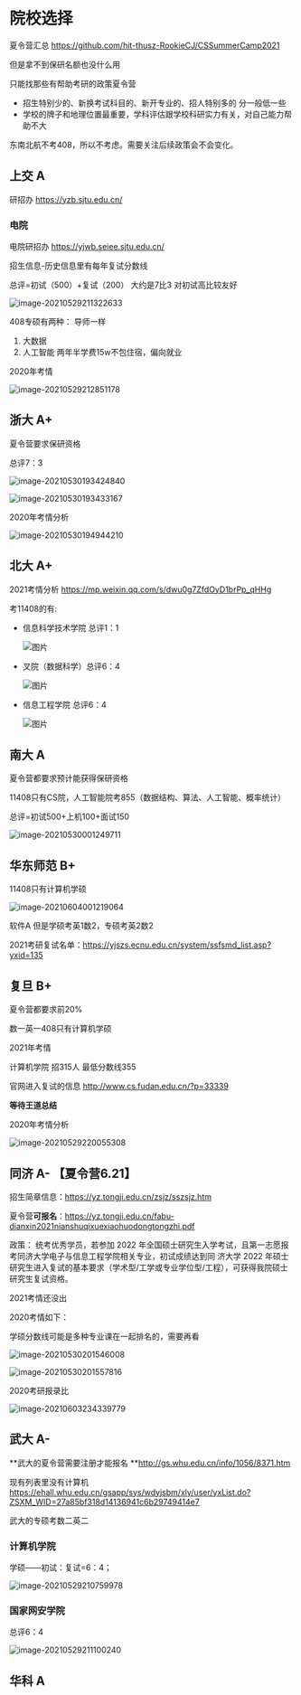 # 院校选择

夏令营汇总 https://github.com/hit-thusz-RookieCJ/CSSummerCamp2021

但是拿不到保研名额也没什么用

只能找那些有帮助考研的政策夏令营



- 招生特别少的、新换考试科目的、新开专业的、招人特别多的 分一般低一些
- 学校的牌子和地理位置最重要，学科评估跟学校科研实力有关，对自己能力帮助不大

东南北航不考408，所以不考虑。需要关注后续政策会不会变化。

## 上交 A

研招办 https://yzb.sjtu.edu.cn/

### 电院

电院研招办 https://yjwb.seiee.sjtu.edu.cn/

招生信息-历史信息里有每年复试分数线

总评=初试（500）+复试（200） 大约是7比3 对初试高比较友好

![image-20210529211322633](院校选择/image-20210529211322633.png)

408专硕有两种： 导师一样

1. 大数据
2. 人工智能 两年半学费15w不包住宿，偏向就业

2020年考情

![image-20210529212851178](院校选择/image-20210529212851178.png)

## 浙大 A+

夏令营要求保研资格

总评7：3

![image-20210530193424840](院校选择/image-20210530193424840.png)

![image-20210530193433167](院校选择/image-20210530193433167.png)

2020年考情分析

![image-20210530194944210](院校选择/image-20210530194944210.png)

## 北大 A+

2021考情分析 https://mp.weixin.qq.com/s/dwu0g7ZfdOyD1brPp_qHHg

考11408的有:

- 信息科学技术学院 总评1：1

  ![图片](院校选择/pku1.png)

- 叉院（数据科学）总评6：4

  ![图片](院校选择/pku2.png)

- 信息工程学院  总评6：4

  ![图片](院校选择/pku3.png)

## 南大 A

夏令营都要求预计能获得保研资格

11408只有CS院，人工智能院考855（数据结构、算法、人工智能、概率统计）

总评=初试500+上机100+面试150

![image-20210530001249711](院校选择/image-20210530001249711.png)



## 华东师范 B+

11408只有计算机学硕

![image-20210604001219064](院校选择/image-20210604001219064.png)

软件A 但是学硕考英1数2，专硕考英2数2

2021考研复试名单：https://yjszs.ecnu.edu.cn/system/ssfsmd_list.asp?yxid=135

## 复旦 B+

夏令营都要求前20%

数一英一408只有计算机学硕

2021年考情

计算机学院 招315人 最低分数线355

官网进入复试的信息 http://www.cs.fudan.edu.cn/?p=33339

**等待王道总结**



2020年考情分析

![image-20210529220055308](院校选择/image-20210529220055308.png)



## 同济 A- 【夏令营6.21】

招生简章信息：https://yz.tongji.edu.cn/zsjz/sszsjz.htm

夏令营**可报名**：https://yz.tongji.edu.cn/fabu-dianxin2021nianshuqixuexiaohuodongtongzhi.pdf

政策：
	统考优秀学员，若参加 2022 年全国硕士研究生入学考试，且第一志愿报考同济大学电子与信息工程学院相关专业，初试成绩达到同 济大学 2022 年硕士研究生进入复试的基本要求（学术型/工学或专业学位型/工程），可获得我院硕士研究生复试资格。

2021考情还没出



2020考情如下：

学硕分数线可能是多种专业课在一起排名的，需要再看

![image-20210530201546008](院校选择/image-20210530201546008.png)

![image-20210530201557816](院校选择/image-20210530201557816.png)

2020考研报录比

![image-20210603234339779](院校选择/image-20210603234339779.png)

## 武大 A-

**武大的夏令营需要注册才能报名 **http://gs.whu.edu.cn/info/1056/8371.htm

现有列表里没有计算机 https://ehall.whu.edu.cn/gsapp/sys/wdyjsbm/xly/user/yxList.do?ZSXM_WID=27a85bf318d14136941c6b29749414e7

武大的专硕考数二英二

### 计算机学院

学硕——初试：复试=6：4；

![image-20210529210759978](院校选择/image-20210529210759978.png)

### 国家网安学院

总评6：4

![image-20210529211100240](院校选择/image-20210529211100240.png)

## 华科 A